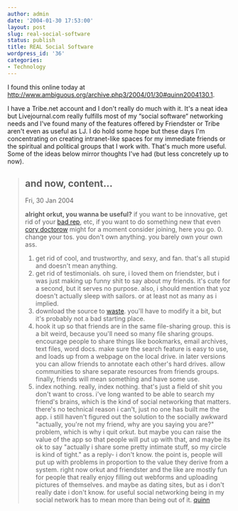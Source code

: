 ```yaml
---
author: admin
date: '2004-01-30 17:53:00'
layout: post
slug: real-social-software
status: publish
title: REAL Social Software
wordpress_id: '36'
categories:
- Technology
---
```

I found this online today at <a href="http://www.ambiguous.org/archive.php3/2004/01/30#quinn2004130.1">http://www.ambiguous.org/archive.php3/2004/01/30#quinn2004130.1</a>.

I have a Tribe.net account and I don't really do much with it. It's a neat idea but Livejournal.com really fulfills most of my “social software“ networking needs and I've found many of the features offered by Friendster or Tribe aren't even as useful as LJ. I do hold some hope but these days I'm concentrating on creating intranet-like spaces for my immediate friends or the spiritual and political groups that I work with. That's much more useful. Some of the ideas below mirror thoughts I've had (but less concretely up to now).
<blockquote><h2>and now, content...</h2><span class="blosxomDate">Fri, 30 Jan 2004</span>

<span class="blosxomTitle"><strong>alright orkut, you wanna be useful?</strong></span>
<span class="blosxomBody">
if you want to be innovative, get rid of your <a href="http://www.zephoria.org/thoughts/archives/2004/01/30/venting_my_contempt_for_orkut.html#004004">bad rep</a>, etc, if you want to do something new that even <a href="http://boingboing.net/2004_01_01_archive.html#107539959221173227">cory doctorow</a> might for a moment consider joining, here you go.
0. change your tos. you don't own anything. you barely own your own ass.
1. get rid of cool, and trustworthy, and sexy, and fan. that's all stupid and doesn't mean anything.
2. get rid of testimonials. oh sure, i loved them on friendster, but i was just making up funny shit to say about my friends. it's cute for a second, but it serves no purpose. also, i should mention that yoz doesn't actually sleep with sailors. or at least not as many as i implied.
3. download the source to <a href="http://www.nik.com.au/waste/">waste</a>. you'll have to modify it a bit, but it's probably not a bad starting place.
4. hook it up so that friends are in the same file-sharing group. this is a bit weird, because you'll need so many file sharing groups. encourage people to share things like bookmarks, email archives, text files, word docs. make sure the search feature is easy to use, and loads up from a webpage on the local drive. in later versions you can allow friends to annotate each other's hard drives. allow communities to share separate resources from friends groups. finally, friends will mean something and have some use.
5. index nothing. really, index nothing. that's just a field of shit you don't want to cross.
i've long wanted to be able to search my friend's brains, which is the kind of social networking that matters. there's no technical reason i can't, just no one has built me the app. i still haven't figured out the solution to the socially awkward "actually, you're not my friend, why are you saying you are?" problem, which is why i quit orkut. but maybe you can raise the value of the app so that people will put up with that, and maybe its ok to say "actually i share some pretty intimate stuff, so my circle is kind of tight." as a reply- i don't know. the point is, people will put up with problems in proportion to the value they derive from a system. right now orkut and friendster and the like are mostly fun for people that really enjoy filling out webforms and uploading pictures of themselves. and maybe as dating sites, but as i don't really date i don't know. for useful social networking being in my social network has to mean more than being out of it.
<a href="mailto:quinn@ambiguous.org?subject=Blog%20Entry:%20alright%20orkut,%20you%20wanna%20be%20useful?">quinn</a>

</span></blockquote>
